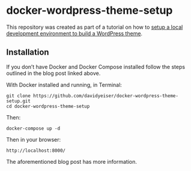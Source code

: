 # docker-wordpress-theme-setup

This repository was created as part of a tutorial on how to [setup a local development environment to build a WordPress theme](https://davidyeiser.com/post/docker-wordpress-theme-setup).

## Installation

If you don’t have Docker and Docker Compose installed follow the steps outlined in the blog post linked above.

With Docker installed and running, in Terminal:

````
git clone https://github.com/davidyeiser/docker-wordpress-theme-setup.git
cd docker-wordpress-theme-setup
````

Then:

````
docker-compose up -d
````

Then in your browser:
````
http://localhost:8000/
````

The aforementioned blog post has more information.
